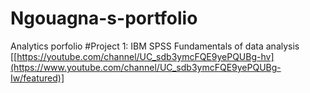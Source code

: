 # Ngouagna-s-portfolio
Analytics porfolio
#Project 1: IBM SPSS Fundamentals of data analysis [[https://youtube.com/channel/UC_sdb3ymcFQE9yePQUBg-hv](https://www.youtube.com/channel/UC_sdb3ymcFQE9yePQUBg-Iw/featured)]


